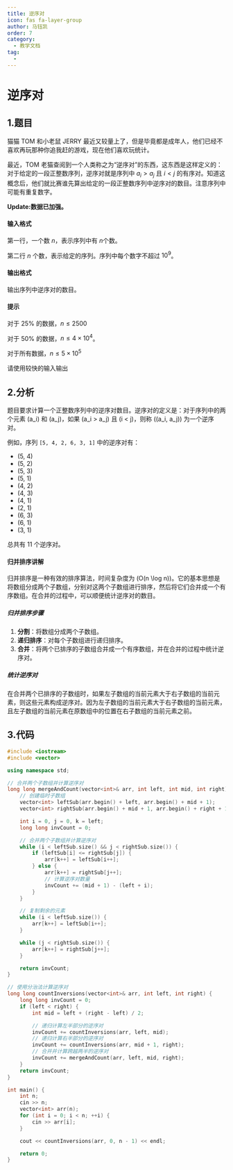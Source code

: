 ```yaml
---
title: 逆序对
icon: fas fa-layer-group
author: 马钰凯
order: 7
category:
  - 教学文档
tag:
  - 
---
```

# 逆序对

## 1.题目

猫猫 TOM 和小老鼠 JERRY 最近又较量上了，但是毕竟都是成年人，他们已经不喜欢再玩那种你追我赶的游戏，现在他们喜欢玩统计。

最近，TOM 老猫查阅到一个人类称之为“逆序对”的东西，这东西是这样定义的：对于给定的一段正整数序列，逆序对就是序列中 $a_i>a_j$ 且 $i<j$ 的有序对。知道这概念后，他们就比赛谁先算出给定的一段正整数序列中逆序对的数目。注意序列中可能有重复数字。

**Update:数据已加强。**

#### 输入格式

第一行，一个数 $n$，表示序列中有 $n$个数。

第二行 $n$ 个数，表示给定的序列。序列中每个数字不超过 $10^9$。

#### 输出格式

输出序列中逆序对的数目。

#### 提示

对于 $25\%$ 的数据，$n \leq 2500$

对于 $50\%$ 的数据，$n \leq 4 \times 10^4$。

对于所有数据，$n \leq 5 \times 10^5$

请使用较快的输入输出



## 2.分析

题目要求计算一个正整数序列中的逆序对数目。逆序对的定义是：对于序列中的两个元素 \(a_i\) 和 \(a_j\)，如果 \(a_i > a_j\) 且 \(i < j\)，则称 \((a_i, a_j)\) 为一个逆序对。

例如，序列 `[5, 4, 2, 6, 3, 1]` 中的逆序对有：
- (5, 4)
- (5, 2)
- (5, 3)
- (5, 1)
- (4, 2)
- (4, 3)
- (4, 1)
- (2, 1)
- (6, 3)
- (6, 1)
- (3, 1)

总共有 11 个逆序对。

#### 归并排序讲解

归并排序是一种有效的排序算法，时间复杂度为 \(O(n \log n)\)。它的基本思想是将数组分成两个子数组，分别对这两个子数组进行排序，然后将它们合并成一个有序数组。在合并的过程中，可以顺便统计逆序对的数目。

##### 归并排序步骤
1. **分割**：将数组分成两个子数组。
2. **递归排序**：对每个子数组进行递归排序。
3. **合并**：将两个已排序的子数组合并成一个有序数组，并在合并的过程中统计逆序对。

##### 统计逆序对
在合并两个已排序的子数组时，如果左子数组的当前元素大于右子数组的当前元素，则这些元素构成逆序对。因为左子数组的当前元素大于右子数组的当前元素，且左子数组的当前元素在原数组中的位置在右子数组的当前元素之前。

## 3.代码
```cpp
#include <iostream>
#include <vector>

using namespace std;

// 合并两个子数组并计算逆序对
long long mergeAndCount(vector<int>& arr, int left, int mid, int right) {
    // 创建临时子数组
    vector<int> leftSub(arr.begin() + left, arr.begin() + mid + 1);
    vector<int> rightSub(arr.begin() + mid + 1, arr.begin() + right + 1);

    int i = 0, j = 0, k = left;
    long long invCount = 0;

    // 合并两个子数组并计算逆序对
    while (i < leftSub.size() && j < rightSub.size()) {
        if (leftSub[i] <= rightSub[j]) {
            arr[k++] = leftSub[i++];
        } else {
            arr[k++] = rightSub[j++];
            // 计算逆序对数量
            invCount += (mid + 1) - (left + i);
        }
    }

    // 复制剩余的元素
    while (i < leftSub.size()) {
        arr[k++] = leftSub[i++];
    }

    while (j < rightSub.size()) {
        arr[k++] = rightSub[j++];
    }

    return invCount;
}

// 使用分治法计算逆序对
long long countInversions(vector<int>& arr, int left, int right) {
    long long invCount = 0;
    if (left < right) {
        int mid = left + (right - left) / 2;

        // 递归计算左半部分的逆序对
        invCount += countInversions(arr, left, mid);
        // 递归计算右半部分的逆序对
        invCount += countInversions(arr, mid + 1, right);
        // 合并并计算跨越两半的逆序对
        invCount += mergeAndCount(arr, left, mid, right);
    }
    return invCount;
}

int main() {
    int n;
    cin >> n;
    vector<int> arr(n);
    for (int i = 0; i < n; ++i) {
        cin >> arr[i];
    }

    cout << countInversions(arr, 0, n - 1) << endl;

    return 0;
}
```